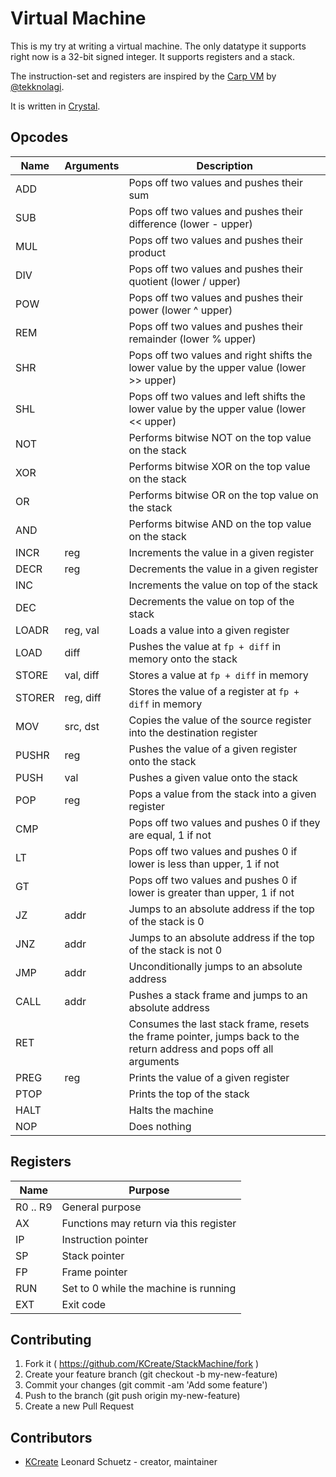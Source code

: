 # Virtual Machine

This is my try at writing a virtual machine. The only datatype it supports right now is a 32-bit signed integer.
It supports registers and a stack.

The instruction-set and registers are inspired by the [Carp VM](https://github.com/tekknolagi/carp) by [@tekknolagi](https://github.com/tekknolagi).

It is written in [Crystal](https://crystal-lang.org).

## Opcodes

| Name   | Arguments | Description                                                                                                          |
|--------|-----------|----------------------------------------------------------------------------------------------------------------------|
| ADD    |           | Pops off two values and pushes their sum                                                                             |
| SUB    |           | Pops off two values and pushes their difference (lower - upper)                                                      |
| MUL    |           | Pops off two values and pushes their product                                                                         |
| DIV    |           | Pops off two values and pushes their quotient (lower / upper)                                                        |
| POW    |           | Pops off two values and pushes their power (lower ^ upper)                                                           |
| REM    |           | Pops off two values and pushes their remainder (lower % upper)                                                       |
| SHR    |           | Pops off two values and right shifts the lower value by the upper value (lower >> upper)                             |
| SHL    |           | Pops off two values and left shifts the lower value by the upper value (lower << upper)                              |
| NOT    |           | Performs bitwise NOT on the top value on the stack                                                                   |
| XOR    |           | Performs bitwise XOR on the top value on the stack                                                                   |
| OR     |           | Performs bitwise OR on the top value on the stack                                                                    |
| AND    |           | Performs bitwise AND on the top value on the stack                                                                   |
| INCR   | reg       | Increments the value in a given register                                                                             |
| DECR   | reg       | Decrements the value in a given register                                                                             |
| INC    |           | Increments the value on top of the stack                                                                             |
| DEC    |           | Decrements the value on top of the stack                                                                             |
| LOADR  | reg, val  | Loads a value into a given register                                                                                  |
| LOAD   | diff      | Pushes the value at `fp + diff` in memory onto the stack                                                             |
| STORE  | val, diff | Stores a value at `fp + diff` in memory                                                                              |
| STORER | reg, diff | Stores the value of a register at `fp + diff` in memory                                                              |
| MOV    | src, dst  | Copies the value of the source register into the destination register                                                |
| PUSHR  | reg       | Pushes the value of a given register onto the stack                                                                  |
| PUSH   | val       | Pushes a given value onto the stack                                                                                  |
| POP    | reg       | Pops a value from the stack into a given register                                                                    |
| CMP    |           | Pops off two values and pushes 0 if they are equal, 1 if not                                                         |  
| LT     |           | Pops off two values and pushes 0 if lower is less than upper, 1 if not                                               |  
| GT     |           | Pops off two values and pushes 0 if lower is greater than upper, 1 if not                                            |  
| JZ     | addr      | Jumps to an absolute address if the top of the stack is 0                                                            |  
| JNZ    | addr      | Jumps to an absolute address if the top of the stack is not 0                                                        |  
| JMP    | addr      | Unconditionally jumps to an absolute address                                                                         |  
| CALL   | addr      | Pushes a stack frame and jumps to an absolute address                                                                |
| RET    |           | Consumes the last stack frame, resets the frame pointer, jumps back to the return address and pops off all arguments |
| PREG   | reg       | Prints the value of a given register                                                                                 |
| PTOP   |           | Prints the top of the stack                                                                                          |
| HALT   |           | Halts the machine                                                                                                    |
| NOP    |           | Does nothing                                                                                                         |

## Registers

| Name     | Purpose         |
|----------|-----------------|
| R0 .. R9 | General purpose |
| AX       | Functions may return via this register |
| IP       | Instruction pointer |
| SP       | Stack pointer |
| FP       | Frame pointer |
| RUN      | Set to 0 while the machine is running |
| EXT      | Exit code |

## Contributing

1. Fork it ( https://github.com/KCreate/StackMachine/fork )
2. Create your feature branch (git checkout -b my-new-feature)
3. Commit your changes (git commit -am 'Add some feature')
4. Push to the branch (git push origin my-new-feature)
5. Create a new Pull Request

## Contributors

- [KCreate](https://github.com/KCreate) Leonard Schuetz - creator, maintainer
